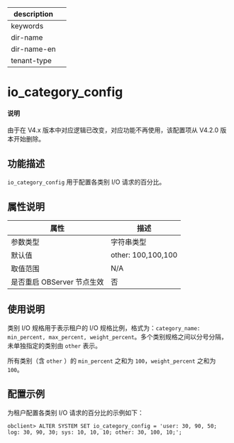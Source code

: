 |description||
|---|---|
|keywords||
|dir-name||
|dir-name-en||
|tenant-type||

# io_category_config

<main id="notice" type='explain'>
<h4>说明</h4>
<p>由于在 V4.x 版本中对应逻辑已改变，对应功能不再使用，该配置项从 V4.2.0 版本开始删除。</p>
</main>

## 功能描述

`io_category_config` 用于配置各类别 I/O 请求的百分比。

## 属性说明

|      **属性**      |       **描述**       |
|------------------|--------------------|
| 参数类型             | 字符串类型              |
| 默认值              | other: 100,100,100 |
| 取值范围             | N/A                |
| 是否重启 OBServer 节点生效 | 否                  |

## 使用说明

类别 I/O 规格用于表示租户的 I/O 规格比例，格式为：`category_name: min_percent, max_percent, weight_percent`。多个类别规格之间以分号分隔，未单独指定的类别由 `other` 表示。

所有类别（含 `other` ）的 `min_percent` 之和为 `100`，`weight_percent` 之和为 `100`。


## 配置示例

为租户配置各类别 I/O 请求的百分比的示例如下：

```shell
obclient> ALTER SYSTEM SET io_category_config = 'user: 30, 90, 50; log: 30, 90, 30; sys: 10, 10, 10; other: 30, 100, 10;';
```

